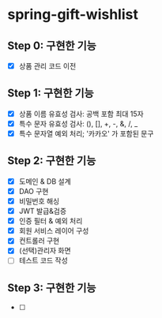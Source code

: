 # spring-gift-wishlist

## Step 0: 구현한 기능

* [X] 상품 관리 코드 이전

## Step 1: 구현한 기능

* [X] 상품 이름 유효성 검사: 공백 포함 최대 15자
* [X] 특수 문자 유효성 검사: (), [], +, -, &, /, _
* [X] 특수 문자열 예외 처리; '카카오' 가 포함된 문구

## Step 2: 구현한 기능

* [X] 도메인 & DB 설계
* [X] DAO 구현
* [X] 비밀번호 해싱
* [X] JWT 발급&검증
* [X] 인증 필터 & 예외 처리
* [X] 회원 서비스 레이어 구성
* [X] 컨트롤러 구현
* [X] (선택)관리자 화면
* [ ] 테스트 코드 작성

## Step 3: 구현한 기능

* [ ]

